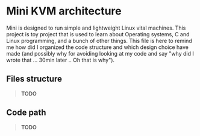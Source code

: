 # Mini KVM architecture

Mini is designed to run simple and lightweight Linux vital machines. 
This project is toy project that is used to learn about Operating systems, C and Linux programming, and a bunch of other things.
This file is here to remind me how did I organized the code structure and which design choice have made (and possibly why for avoiding looking at my code and say "why did I wrote that ... 30min later .. Oh that is why").

## Files structure

> **TODO**

## Code path

> **TODO**
